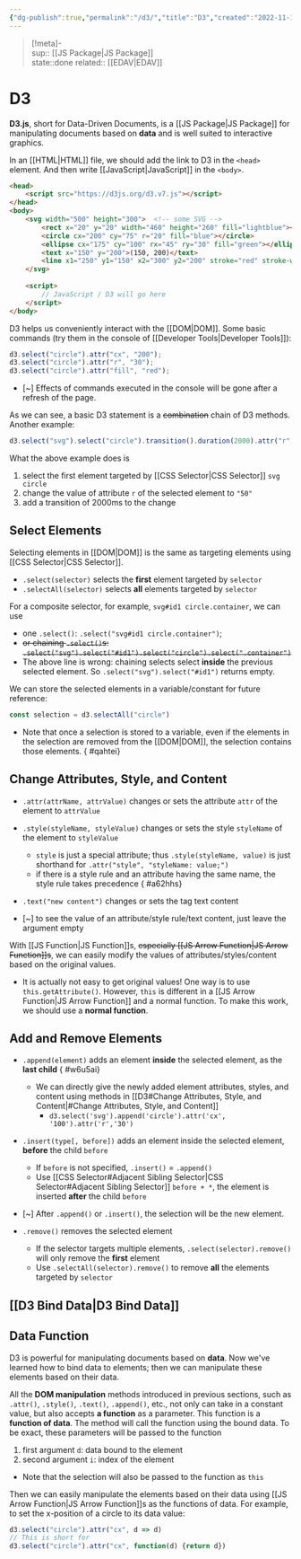 ```yaml
---
{"dg-publish":true,"permalink":"/d3/","title":"D3","created":"2022-11-15T16:25:28","updated":"2022-12-12T02:16:54"}
---
```


> [!meta]-  
sup:: [[JS Package\|JS Package]]  
state::done
related:: [[EDAV\|EDAV]]

# D3

**D3.js**, short for Data-Driven Documents, is a [[JS Package\|JS Package]] for manipulating documents based on **data** and is well suited to interactive graphics.

In an [[HTML\|HTML]] file, we should add the link to D3 in the `<head>` element. And then write [[JavaScript\|JavaScript]] in the `<body>`.

```html
<head>
    <script src="https://d3js.org/d3.v7.js"></script>
</head>
<body>
    <svg width="500" height="300">  <!-- some SVG -->
        <rect x="20" y="20" width="460" height="260" fill="lightblue"></rect>
        <circle cx="200" cy="75" r="20" fill="blue"></circle>
        <ellipse cx="175" cy="100" rx="45" ry="30" fill="green"></ellipse>
        <text x="150" y="200">(150, 200)</text>
        <line x1="250" y1="150" x2="300" y2="200" stroke="red" stroke-width="5"></line>
    </svg>
    
    <script>
        // JavaScript / D3 will go here
    </script>
</body>
```

D3 helps us conveniently interact with the [[DOM\|DOM]]. Some basic commands (try them in the console of [[Developer Tools\|Developer Tools]]):

```js
d3.select("circle").attr("cx", "200");
d3.select("circle").attr("r", "30");
d3.select("circle").attr("fill", "red");
```

- [~] Effects of commands executed in the console will be gone after a refresh of the page.

As we can see, a basic D3 statement is a ~~combination~~ chain of D3 methods. Another example:

```js
d3.select("svg").select("circle").transition().duration(2000).attr("r", "50");
```

What the above example does is

1. select the first element targeted by [[CSS Selector\|CSS Selector]] `svg circle`
2. change the value of attribute `r` of the selected element to `"50"`
3. add a transition of 2000ms to the change

## Select Elements

Selecting elements in [[DOM\|DOM]] is the same as targeting elements using [[CSS Selector\|CSS Selector]].

- `.select(selector)` selects the **first** element targeted by `selector`
- `.selectAll(selector)` selects **all** elements targeted by `selector`

For a composite selector, for example, `svg#id1 circle.container`, we can use

- one `.select()`: `.select("svg#id1 circle.container")`;
- ~~or chaining `.select()`s: `.select("svg").select("#id1").select("circle").select(".container")`~~
- <span class="alt-check alt-check-rmk">The above line is wrong: chaining selects select **inside** the previous selected element. So `.select("svg").select("#id1")` returns empty.</span>

We can store the selected elements in a variable/constant for future reference:

```js
const selection = d3.selectAll("circle")
```

- <span class="alt-check alt-check-rmk">Note that once a selection is stored to a variable, even if the elements in the selection are removed from the [[DOM\|DOM]], the selection contains those elements.
{ #qahtei}
</span>

## Change Attributes, Style, and Content

- `.attr(attrName, attrValue)` changes or sets the attribute `attr` of the element to `attrValue`
- `.style(styleName, styleValue)` changes or sets the style `styleName` of the element to `styleValue`
    - `style` is just a special attribute; thus `.style(styleName, value)` is just shorthand for `.attr("style", "styleName: value;")`
    - if there is a style rule and an attribute having the same name, the style rule takes precedence
{ #a62hhs}

- `.text("new content")` changes or sets the tag text content
- [~] to see the value of an attribute/style rule/text content, just leave the argument empty

With [[JS Function\|JS Function]]s, ~~especially [[JS Arrow Function\|JS Arrow Function]]s~~, we can easily modify the values of attributes/styles/content based on the original values.

- <span class="alt-check alt-check-rmk">It is actually not easy to get original values! One way is to use `this.getAttribute()`. However, `this` is different in a [[JS Arrow Function\|JS Arrow Function]] and a normal function. To make this work, we should use a **normal function**.</span>

## Add and Remove Elements

- `.append(element)` adds an element **inside** the selected element, as the **last child**
{ #w6u5ai}

    - We can directly give the newly added element attributes, styles, and content using methods in [[D3#Change Attributes, Style, and Content\|#Change Attributes, Style, and Content]]
        - <span class="alt-check alt-check-ex">`d3.select('svg').append('circle').attr('cx', '100').attr('r','30')`</span>
- `.insert(type[, before])` adds an element inside the selected element, **before** the child `before`
    - If `before` is not specified, `.insert()` = `.append()`
    - Use [[CSS Selector#Adjacent Sibling Selector\|CSS Selector#Adjacent Sibling Selector]] `before + *`, the element is inserted **after** the child `before`
- [~] After `.append()` or `.insert()`, the selection will be the new element.
- `.remove()` removes the selected element
    - If the selector targets multiple elements, `.select(selector).remove()` will only remove the **first** element
    - Use `.selectAll(selector).remove()` to remove **all** the elements targeted by `selector`

## [[D3 Bind Data\|D3 Bind Data]]

## Data Function

D3 is powerful for manipulating documents based on **data**. Now we've learned how to bind data to elements; then we can manipulate these elements based on their data.

All the **DOM manipulation** methods introduced in previous sections, such as `.attr()`, `.style()`, `.text()`, `.append()`, etc., not only can take in a constant value, but also accepts **a function** as a parameter. This function is a **function of data**. The method will call the function using the bound data. To be exact, these parameters will be passed to the function

1. first argument `d`: data bound to the element
2. second argument `i`: index of the element
- Note that the selection will also be passed to the function as `this`

Then we can easily manipulate the elements based on their data using [[JS Arrow Function\|JS Arrow Function]]s as the functions of data. For example, to set the x-position of a circle to its data value:

```js
d3.select("circle").attr("cx", d => d)
// This is short for
d3.select("circle").attr("cx", function(d) {return d})
```
